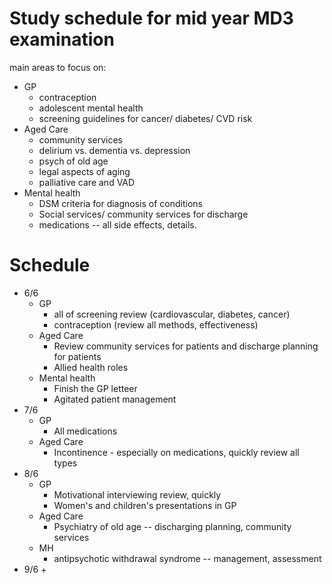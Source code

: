 # Study schedule for mid year MD3 examination

main areas to focus on:
- GP
    + contraception
    + adolescent mental health
    + screening guidelines for cancer/ diabetes/ CVD risk
- Aged Care
    + community services
    + delirium vs. dementia vs. depression
    + psych of old age
    + legal aspects of aging
    + palliative care and VAD
- Mental health
    + DSM criteria for diagnosis of conditions
    + Social services/ community services for discharge
    + medications -- all side effects, details.

# Schedule
- 6/6
    + GP 
        * all of screening review (cardiovascular, diabetes, cancer)
        * contraception (review all methods, effectiveness)
    + Aged Care
        * Review community services for patients and discharge planning for patients
        * Allied health roles
    + Mental health
        * Finish the GP letteer
        * Agitated patient management
- 7/6
    + GP
        * All medications
    + Aged Care
        * Incontinence - especially on medications, quickly review all types
- 8/6
    + GP
        * Motivational interviewing review, quickly
        * Women's and children's presentations in GP
    + Aged Care
        * Psychiatry of old age -- discharging planning, community services
    + MH
        * antipsychotic withdrawal syndrome -- management, assessment
- 9/6
    + 